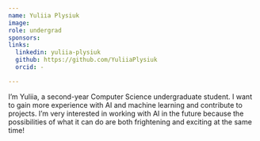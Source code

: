 ```yaml
---
name: Yuliia Plysiuk
image: 
role: undergrad
sponsors:
links:
  linkedin: yuliia-plysiuk
  github: https://github.com/YuliiaPlysiuk
  orcid: - 

---
```


I’m Yuliia, a second-year Computer Science undergraduate student. I want to gain more experience with AI and machine learning and contribute to projects. I’m very interested in working with AI in the future because the possibilities of what it can do are both frightening and exciting at the same time!